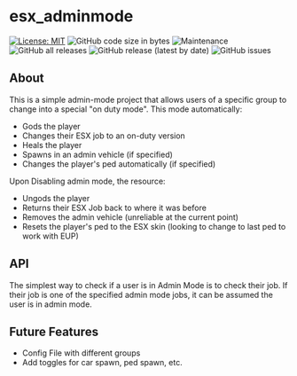 # esx_adminmode
[![License: MIT](https://img.shields.io/badge/License-MIT-yellow.svg)](https://opensource.org/licenses/MIT)
![GitHub code size in bytes](https://img.shields.io/github/languages/code-size/nick-perry14/esx_adminmode)
![Maintenance](https://img.shields.io/maintenance/yes/2020)
![GitHub all releases](https://img.shields.io/github/downloads/nick-perry14/esx_adminmode/total)
![GitHub release (latest by date)](https://img.shields.io/github/v/release/nick-perry14/esx_adminmode)
![GitHub issues](https://img.shields.io/github/issues/nick-perry14/esx_adminmode)

## About
This is a simple admin-mode project that allows users of a specific group to change into a special "on duty mode".  This mode automatically:
- Gods the player
- Changes their ESX job to an on-duty version
- Heals the player
- Spawns in an admin vehicle (if specified)
- Changes the player's ped automatically (if specified)

Upon Disabling admin mode, the resource:
- Ungods the player
- Returns their ESX Job back to where it was before
- Removes the admin vehicle (unreliable at the current point)
- Resets the player's ped to the ESX skin (looking to change to last ped to work with EUP)

## API
The simplest way to check if a user is in Admin Mode is to check their job.  If their job is one of the specified admin mode jobs, it can be assumed the user is in admin mode.

## Future Features
- Config File with different groups
- Add toggles for car spawn, ped spawn, etc.
